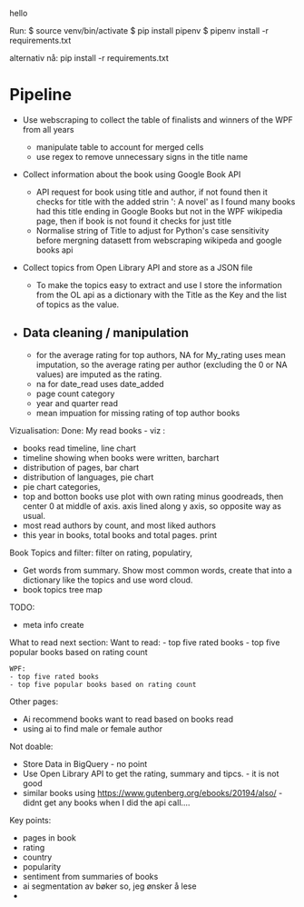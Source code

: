 
hello

Run: 
$ source venv/bin/activate 
$ pip install pipenv
$ pipenv install -r requirements.txt

alternativ nå: 
pip install -r requirements.txt



# Pipeline
- Use webscraping to collect the table of finalists and winners of the WPF from all years
    - manipulate table to account for merged cells
    - use regex to remove unnecessary signs in the title name

- Collect information about the book using Google Book API
    - API request for book using title and author, if not found then it checks for title with the added strin ': A novel' as I found many books had this title ending in Google Books but not in the WPF wikipedia page, then if book is not found it checks for just title 
    - Normalise string of Title to adjust for Python's case sensitivity before mergning datasett from webscraping wikipeda and google books api

- Collect topics from Open Library API and store as a JSON file
    - To make the topics easy to extract and use I store the information from the OL api as a dictionary with the Title as the Key and the list of topics as the value. 

- Data cleaning / manipulation
    - 
    - for the average rating for top authors, NA for My_rating uses mean imputation, so the average rating per author (excluding the 0 or NA values) are imputed as the rating. 
    - na for date_read uses date_added
    - page count category
    - year and quarter read
    - mean impuation for missing rating of top author books

Vizualisation:
Done: 
My read books - viz : 
- books read timeline, line chart
- timeline showing when books were written, barchart
- distribution of pages, bar chart
- distribution of languages, pie chart
- pie chart categories, 
- top and botton books use plot with own rating minus goodreads, then center 0 at middle of axis. axis lined along y axis, so opposite way as usual. 
- most read authors by count, and most liked authors 
- this year in books, total books and total pages. print

Book Topics and filter: 
filter on rating, populatiry, 
- Get words from summary. Show most common words, create that into a dictionary like the topics and use word cloud. 
- book topics tree map

TODO: 
- meta info create

What to read next section: 
    Want to read: 
    - top five rated books 
    - top five popular books based on rating count

    WPF: 
    - top five rated books 
    - top five popular books based on rating count

Other pages:
- Ai recommend books want to read based on books read
- using ai to find male or female author


Not doable: 
* Store Data in BigQuery  - no point
* Use Open Library API to get the rating, summary and tipcs.  - it is not good 
* similar books using https://www.gutenberg.org/ebooks/20194/also/ - didnt get any books when I did the api call.... 


Key points: 
- pages in book 
- rating 
- country 
- popularity
- sentiment from summaries of books
- ai segmentation av bøker so, jeg ønsker å lese
- 



